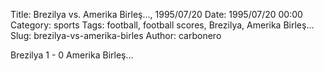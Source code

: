 Title: Brezilya vs. Amerika Birleş…, 1995/07/20
Date: 1995/07/20 00:00
Category: sports
Tags: football, football scores, Brezilya, Amerika Birleş…
Slug: brezilya-vs-amerika-birles
Author: carbonero


Brezilya 1 - 0 Amerika Birleş…
